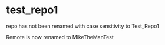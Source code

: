 # test_repo1

repo has not been renamed with case sensitivity to Test_Repo1

Remote is now renamed to MikeTheManTest
